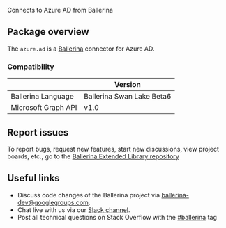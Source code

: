 Connects to Azure AD from Ballerina

## Package overview
The `azure.ad` is a [Ballerina](https://ballerina.io/) connector for Azure AD.

### Compatibility
|                       | Version                   |
|-----------------------|---------------------------|
| Ballerina Language    | Ballerina Swan Lake Beta6 |
| Microsoft Graph API   | v1.0                      |


## Report issues
To report bugs, request new features, start new discussions, view project boards, etc., go to the [Ballerina Extended Library repository](https://github.com/ballerina-platform/ballerina-extended-library)

## Useful links
- Discuss code changes of the Ballerina project via [ballerina-dev@googlegroups.com](mailto:ballerina-dev@googlegroups.com).
- Chat live with us via our [Slack channel](https://ballerina.io/community/slack/).
- Post all technical questions on Stack Overflow with the [#ballerina](https://stackoverflow.com/questions/tagged/ballerina) tag

